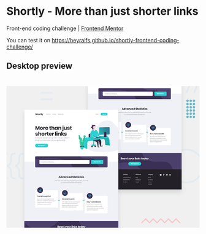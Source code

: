 # Shortly - More than just shorter links

Front-end coding challenge | [Frontend Mentor](https://www.frontendmentor.io/)

You can test it on https://heyralfs.github.io/shortly-frontend-coding-challenge/

## Desktop preview

<h1 align="center">
  <img alt="Desktop Preview" title="Desktop Preview" src=./public/desktop-preview.jpg>
</h1>
